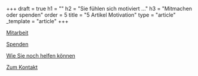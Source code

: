 +++
draft = true
h1 = ""
h2 = "Sie fühlen sich motiviert ..."
h3 = "Mitmachen oder spenden"
order = 5
title = "5 Artikel Motivation"
type = "article"
_template = "article"
+++

[Mitarbeit](/helfen/mitarbeit/ "mitarbeit")

[Spenden](/spenden "Spendenshop")

[Wie Sie noch helfen können](/helfen)

[Zum Kontakt](/verein/kontakt "Kontakt")

